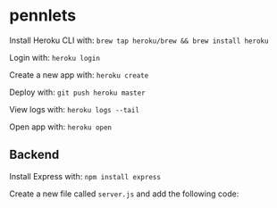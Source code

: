 # pennlets

Install Heroku CLI with: `brew tap heroku/brew && brew install heroku`

Login with: `heroku login`

Create a new app with: `heroku create`

Deploy with: `git push heroku master`

View logs with: `heroku logs --tail`

Open app with: `heroku open`

## Backend

Install Express with: `npm install express`

Create a new file called `server.js` and add the following code: